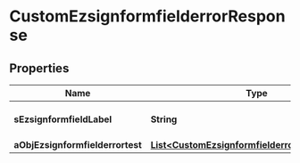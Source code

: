 

# CustomEzsignformfielderrorResponse

## Properties

Name | Type | Description | Notes
------------ | ------------- | ------------- | -------------
**sEzsignformfieldLabel** | **String** | The Label for the Ezsignformfield | 
**aObjEzsignformfielderrortest** | [**List&lt;CustomEzsignformfielderrortestResponse&gt;**](CustomEzsignformfielderrortestResponse.md) |  | 




